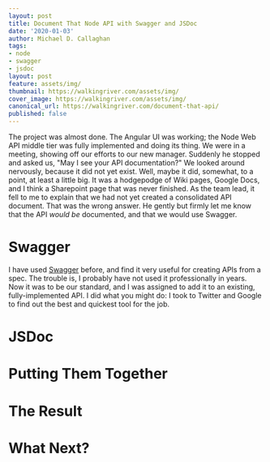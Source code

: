 ```yaml
---
layout: post
title: Document That Node API with Swagger and JSDoc
date: '2020-01-03'
author: Michael D. Callaghan
tags: 
- node 
- swagger
- jsdoc
layout: post
feature: assets/img/
thumbnail: https://walkingriver.com/assets/img/
cover_image: https://walkingriver.com/assets/img/
canonical_url: https://walkingriver.com/document-that-api/
published: false
---
```


The project was almost done. The Angular UI was working; the Node Web API middle tier was fully implemented and doing its thing. We were in a meeting, showing off our efforts to our new manager. Suddenly he stopped and asked us, "May I see your API documentation?" We looked around nervously, because it did not yet exist. Well, maybe it did, somewhat, to a point, at least a little big. It was a hodgepodge of Wiki pages, Google Docs, and I think a Sharepoint page that was never finished. As the team lead, it fell to me to explain that we had not yet created a consolidated API document. That was the wrong answer. He gently but firmly let me know that the API _would be_ documented, and that we would use Swagger. 

<!--more-->

# Swagger
I have used [Swagger](https://swagger.io/) before, and find it very useful for creating APIs from a spec. The trouble is, I probably have not used it professionally in years. Now it was to be our standard, and I was assigned to add it to an existing, fully-implemented API. I did what you might do: I took to Twitter and Google to find out the best and quickest tool for the job.

# JSDoc

# Putting Them Together

# The Result 

# What Next?

